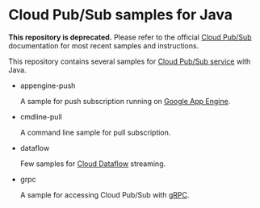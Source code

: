 # Cloud Pub/Sub samples for Java

**This repository is deprecated.** Please refer to the official [Cloud Pub/Sub](https://cloud.google.com/pubsub/docs/quickstart-client-libraries#pubsub-client-libraries-java)  documentation for most recent samples and instructions. 

This repository contains several samples for [Cloud Pub/Sub service](https://cloud.google.com/pubsub/)
with Java.

- appengine-push

  A sample for push subscription running on [Google App Engine](https://cloud.google.com/appengine/docs).

- cmdline-pull

  A command line sample for pull subscription.

- dataflow

  Few samples for [Cloud Dataflow](https://cloud.google.com/dataflow/) streaming.

- grpc

  A sample for accessing Cloud Pub/Sub with [gRPC](http://www.grpc.io/).
